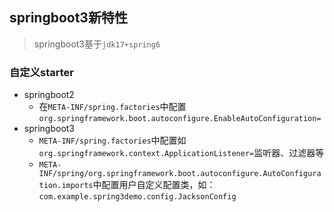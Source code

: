 ## springboot3新特性

> springboot3基于`jdk17+spring6`

### 自定义starter

* springboot2
  * 在`META-INF/spring.factories`中配置`org.springframework.boot.autoconfigure.EnableAutoConfiguration=`
* springboot3
  * `META-INF/spring.factories`中配置如`org.springframework.context.ApplicationListener=`监听器、过滤器等
  * `META-INF/spring/org.springframework.boot.autoconfigure.AutoConfiguration.imports`中配置用户自定义配置类，如：`com.example.spring3demo.config.JacksonConfig`
